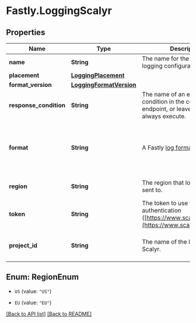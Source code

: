 # Fastly.LoggingScalyr

## Properties

Name | Type | Description | Notes
------------ | ------------- | ------------- | -------------
**name** | **String** | The name for the real-time logging configuration. | [optional] 
**placement** | [**LoggingPlacement**](LoggingPlacement.md) |  | [optional] 
**format_version** | [**LoggingFormatVersion**](LoggingFormatVersion.md) |  | [optional] 
**response_condition** | **String** | The name of an existing condition in the configured endpoint, or leave blank to always execute. | [optional] 
**format** | **String** | A Fastly [log format string](https://docs.fastly.com/en/guides/custom-log-formats). | [optional] [default to &#39;%h %l %u %t &quot;%r&quot; %&amp;gt;s %b&#39;]
**region** | **String** | The region that log data will be sent to. | [optional] [default to &#39;US&#39;]
**token** | **String** | The token to use for authentication ([https://www.scalyr.com/keys](https://www.scalyr.com/keys)). | [optional] 
**project_id** | **String** | The name of the logfile within Scalyr. | [optional] [default to &#39;logplex&#39;]



## Enum: RegionEnum


* `US` (value: `"US"`)

* `EU` (value: `"EU"`)





[[Back to API list]](../../README.md#endpoints) [[Back to README]](../../README.md)
